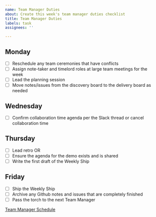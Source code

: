 ```yaml
---
name: Team Manager Duties
about: Create this week's team manager duties checklist
title: Team Manager Duties
labels: task
assignees: ''

---
```


## Monday

- [ ] Reschedule any team ceremonies that have conflicts
- [ ] Assign note-taker and timelord roles at large team meetings for the week
- [ ] Lead the planning session
- [ ] Move notes/issues from the discovery board to the delivery board as needed

## Wednesday

- [ ] Confirm collaboration time agenda per the Slack thread or cancel collaboration time

## Thursday

- [ ] Lead retro OR
- [ ] Ensure the agenda for the demo exists and is shared
- [ ] Write the first draft of the Weekly Ship

## Friday

- [ ] Ship the Weekly Ship
- [ ] Archive any Github notes and issues that are completely finished
- [ ] Pass the torch to the next Team Manager

[Team Manager Schedule](https://docs.google.com/spreadsheets/d/1eMvXJyxjq4Cf2j1OEpD66DcJvPH97g-XSqHda0Irl0c/edit#gid=0)
